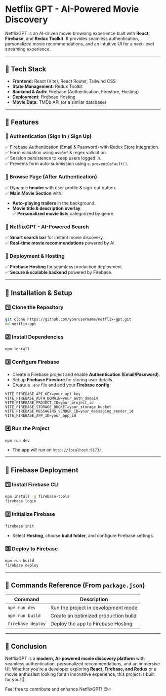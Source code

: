 
# Netflix GPT - AI-Powered Movie Discovery

NetflixGPT is an AI-driven movie browsing experience built with **React**, **Firebase**, and **Redux Toolkit**. It provides seamless authentication, personalized movie recommendations, and an intuitive UI for a next-level streaming experience.

---

## 🚀 Tech Stack
- **Frontend:** React (Vite), React Router, Tailwind CSS
- **State Management:** Redux Toolkit
- **Backend & Auth:** Firebase (Authentication, Firestore, Hosting)
- **Deployment:** Firebase Hosting
- **Movie Data:** TMDb API (or a similar database)

---

## 📌 Features
### 🔹 Authentication (Sign In / Sign Up)
✅ Firebase Authentication (Email & Password) with Redux Store Integration.  
✅ Form validation using `useRef` & regex validation.  
✅ Session persistence to keep users logged in.  
✅ Prevents form auto-submission using `e.preventDefault()`.

### 🔹 Browse Page (After Authentication)
✅ Dynamic **header** with user profile & sign-out button.  
✅ **Main Movie Section** with:  
   - **Auto-playing trailers** in the background.  
   - **Movie title & description overlay**.  
✅ **Personalized movie lists** categorized by genre.

### 🔹 NetflixGPT - AI-Powered Search
✅ **Smart search bar** for instant movie discovery.  
✅ **Real-time movie recommendations** powered by AI.  

### 🔹 Deployment & Hosting
✅ **Firebase Hosting** for seamless production deployment.  
✅ **Secure & scalable backend** powered by Firebase.  

---

## 📌 Installation & Setup
### 1️⃣ Clone the Repository
```sh
git clone https://github.com/yourusername/netflix-gpt.git
cd netflix-gpt
```

### 2️⃣ Install Dependencies
```sh
npm install
```

### 3️⃣ Configure Firebase
- Create a Firebase project and enable **Authentication (Email/Password)**.
- Set up **Firebase Firestore** for storing user details.
- Create a `.env` file and add your **Firebase config**:
```env
VITE_FIREBASE_API_KEY=your_api_key
VITE_FIREBASE_AUTH_DOMAIN=your_auth_domain
VITE_FIREBASE_PROJECT_ID=your_project_id
VITE_FIREBASE_STORAGE_BUCKET=your_storage_bucket
VITE_FIREBASE_MESSAGING_SENDER_ID=your_messaging_sender_id
VITE_FIREBASE_APP_ID=your_app_id
```

### 4️⃣ Run the Project
```sh
npm run dev
```
- The app will run on `http://localhost:5173/`.

---

## 📌 Firebase Deployment
### 1️⃣ Install Firebase CLI
```sh
npm install -g firebase-tools
firebase login
```

### 2️⃣ Initialize Firebase
```sh
firebase init
```
- Select **Hosting**, choose **build folder**, and configure Firebase settings.

### 3️⃣ Deploy to Firebase
```sh
npm run build
firebase deploy
```

---

## 📌 Commands Reference (From `package.json`)
| Command | Description |
|---------|------------|
| `npm run dev` | Run the project in development mode |
| `npm run build` | Create an optimized production build |
| `firebase deploy` | Deploy the app to Firebase Hosting |

---

## 🎯 Conclusion
NetflixGPT is a **modern, AI-powered movie discovery platform** with seamless authentication, personalized recommendations, and an immersive UI. Whether you're a developer exploring **React, Firebase, and Redux** or a movie enthusiast looking for an innovative experience, this project is built for you! 🚀  

Feel free to contribute and enhance NetflixGPT! 😊🔥